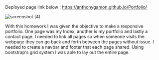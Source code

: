 Deployed page link below :
https://anthonygamon.github.io/Portfolio/




![screenshot (4)](https://user-images.githubusercontent.com/68041150/104074305-5f149380-51d5-11eb-9dc7-46cf95c55a27.jpeg)

With this homework I was given the objective to make a responsive portfolio. One page was my Index, another is my portfolio and lastly a contact page. I needed to link all pages so when someone visits the webpage they can go back and forth between the pages without issue. I needed to create a navbar and footer that each page shared. Using bootstrap's grid system I was able to lay out the entire page. 
